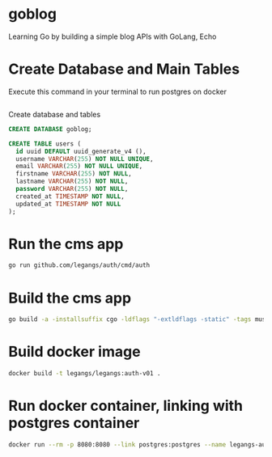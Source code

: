 # goblog
Learning Go by building a simple blog APIs with GoLang, Echo

# Create Database and Main Tables
Execute this command in your terminal to run postgres on docker 

```bash


```

Create database and tables

```sql
CREATE DATABASE goblog;

CREATE TABLE users (
  id uuid DEFAULT uuid_generate_v4 (),
  username VARCHAR(255) NOT NULL UNIQUE,
  email VARCHAR(255) NOT NULL UNIQUE,
  firstname VARCHAR(255) NOT NULL,
  lastname VARCHAR(255) NOT NULL,
  password VARCHAR(255) NOT NULL,
  created_at TIMESTAMP NOT NULL,
  updated_at TIMESTAMP NOT NULL
);
```

# Run the cms app 

```bash
go run github.com/legangs/auth/cmd/auth
```

# Build the cms app 

```bash
go build -a -installsuffix cgo -ldflags "-extldflags -static" -tags musl github.com/legangs/auth/cmd/auth
```


# Build docker image
```bash
docker build -t legangs/legangs:auth-v01 .
``` 

# Run docker container, linking with postgres container 

```bash
docker run --rm -p 8080:8080 --link postgres:postgres --name legangs-auth -e DB_HOST=postgres -e DB_PORT=5432 -e DB_USER=postgres -e DB_PASSWORD=docker -e DB_NAME=goblog -e PORT=8080 -e JWT_SECRET=my_secret_key legangs/legangs:auth-v01
```
